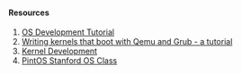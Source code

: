 #### Resources
1. [OS Development Tutorial](http://www.brokenthorn.com/Resources/OSDevIndex.html)
2. [Writing kernels that boot with Qemu and Grub - a tutorial](http://www.cs.vu.nl/~herbertb/misc/writingkernels.txt)
3. [Kernel Development](http://www.osdever.net/bkerndev/index.php)
4. [PintOS Stanford OS Class](https://web.stanford.edu/class/cs140/projects/pintos/pintos_1.html)

